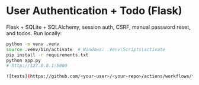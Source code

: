 # User Authentication + Todo (Flask)

Flask + SQLite + SQLAlchemy, session auth, CSRF, manual password reset, and todos.
Run locally:
```bash
python -m venv .venv
source .venv/bin/activate  # Windows: .venv\Scripts\activate
pip install -r requirements.txt
python app.py
# http://127.0.0.1:5000

![tests](https://github.com/<your-user>/<your-repo>/actions/workflows/tests.yml/badge.svg)

